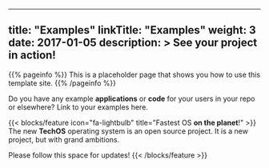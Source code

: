 
---
title: "Examples"
linkTitle: "Examples"
weight: 3
date: 2017-01-05
description: >
  See your project in action!
---

{{% pageinfo %}}
This is a placeholder page that shows you how to use this template site.
{{% /pageinfo %}}

Do you have any example **applications** or **code** for your users in your repo or elsewhere? Link to your examples here.

{{< blocks/feature icon="fa-lightbulb" title="Fastest OS **on the planet**!" >}}
The new **TechOS** operating system is an open source project. It is a new project, but with grand ambitions.

Please follow this space for updates!
{{< /blocks/feature >}}


